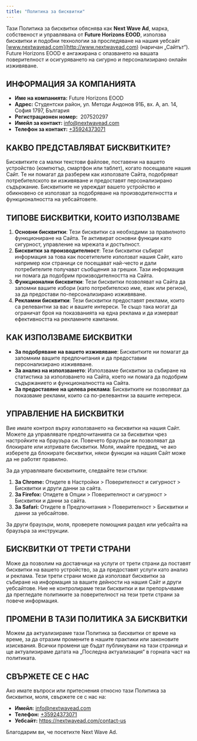 ```yaml
---
title: "Политика за бисквитки"
---
```


Тази Политика за бисквитки обяснява как **Next Wave Ad**, марка, собственост и управлявана от **Future Horizons EOOD**, използва бисквитки и подобни технологии за проследяване на нашия уебсайт [](http://www.nextwavead.com)[www.nextwavead.com](http://www.nextwavead.com) (наричан „Сайтът“). Future Horizons EOOD е ангажирана с опазването на вашата поверителност и осигуряването на сигурно и персонализирано онлайн изживяване.

## **ИНФОРМАЦИЯ ЗА КОМПАНИЯТА**

- **Име на компанията:** Future Horizons EOOD
- **Адрес:** Студентски район, ул. Методи Андонов 91Б, вх. А, ап. 14, София 1797, България
- **Регистрационен номер:**  207520297
- **Имейл за контакт:** info@nextwavead.com
- **Телефон за контакт:** [+35924373071](tel:+35924373071)

## **КАКВО ПРЕДСТАВЛЯВАТ БИСКВИТКИТЕ?**

Бисквитките са малки текстови файлове, поставени на вашето устройство (компютър, смартфон или таблет), когато посещавате нашия Сайт. Те ни помагат да разберем как използвате Сайта, подобряват потребителското ви изживяване и предоставят персонализирано съдържание. Бисквитките не увреждат вашето устройство и обикновено се използват за подобряване на производителността и функционалността на уебсайтовете.

## **ТИПОВЕ БИСКВИТКИ, КОИТО ИЗПОЛЗВАМЕ**

1.  **Основни бисквитки**: Тези бисквитки са необходими за правилното функциониране на Сайта. Те активират основни функции като сигурност, управление на мрежата и достъпност.
2.  **Бисквитки за производителност**: Тези бисквитки събират информация за това как посетителите използват нашия Сайт, като например кои страници се посещават най-често и дали потребителите получават съобщения за грешки. Тази информация ни помага да подобрим производителността на Сайта.
3.  **Функционални бисквитки**: Тези бисквитки позволяват на Сайта да запомни вашите избори (като потребителско име, език или регион), за да предостави по-персонализирано изживяване.
4.  **Рекламни бисквитки**: Тези бисквитки предоставят реклами, които са релевантни за вас и вашите интереси. Те също така могат да ограничат броя на показванията на една реклама и да измерват ефективността на рекламните кампании.

## **КАК ИЗПОЛЗВАМЕ БИСКВИТКИ**

- **За подобряване на вашето изживяване**: Бисквитките ни помагат да запомним вашите предпочитания и да предоставим персонализирано изживяване.
- **За анализ на използването**: Използваме бисквитки за събиране на статистика за използването на Сайта, което ни помага да подобрим съдържанието и функционалността на Сайта.
- **За предоставяне на целева реклама**: Бисквитките ни позволяват да показваме реклами, които са по-релевантни за вашите интереси.

## **УПРАВЛЕНИЕ НА БИСКВИТКИ**

Вие имате контрол върху използването на бисквитки на нашия Сайт. Можете да управлявате предпочитанията си за бисквитки чрез настройките на браузъра си. Повечето браузъри ви позволяват да блокирате или изтривате бисквитки. Моля, имайте предвид, че ако изберете да блокирате бисквитки, някои функции на нашия Сайт може да не работят правилно.

За да управлявате бисквитките, следвайте тези стъпки:

1.  **За Chrome:** Отидете в Настройки > Поверителност и сигурност > Бисквитки и други данни за сайта.
2.  **За Firefox:** Отидете в Опции > Поверителност и сигурност > Бисквитки и данни за сайта.
3.  **За Safari:** Отидете в Предпочитания > Поверителност > Бисквитки и данни за уебсайтове.

За други браузъри, моля, проверете помощния раздел или уебсайта на браузъра за инструкции.

## **БИСКВИТКИ ОТ ТРЕТИ СТРАНИ**

Може да позволим на доставчици на услуги от трети страни да поставят бисквитки на вашето устройство, за да предоставят услуги като анализ и реклама. Тези трети страни може да използват бисквитки за събиране на информация за вашите дейности на нашия Сайт и други уебсайтове. Ние не контролираме тези бисквитки и ви препоръчваме да прегледате политиките за поверителност на тези трети страни за повече информация.

## **ПРОМЕНИ В ТАЗИ ПОЛИТИКА ЗА БИСКВИТКИ**

Можем да актуализираме тази Политика за бисквитки от време на време, за да отразим промените в нашите практики или законовите изисквания. Всички промени ще бъдат публикувани на тази страница и ще актуализираме датата на „Последна актуализация“ в горната част на политиката.

## **СВЪРЖЕТЕ СЕ С НАС**

Ако имате въпроси или притеснения относно тази Политика за бисквитки, моля, свържете се с нас на:

- **Имейл:** info@nextwavead.com
- **Телефон:** [+35924373071](tel:+35924373071)
- **Уебсайт:** [](https://nextwavead.com)https://nextwavead.com/contact-us

Благодарим ви, че посетихте Next Wave Ad.
